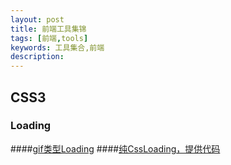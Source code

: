 ```yaml
---
layout: post
title: 前端工具集锦
tags: [前端,tools]
keywords: 工具集合,前端
description: 
---
```


## CSS3

### Loading

####[gif类型Loading](http://loadinfo.net/)
####[纯CssLoading，提供代码](http://cssload.net/)
      